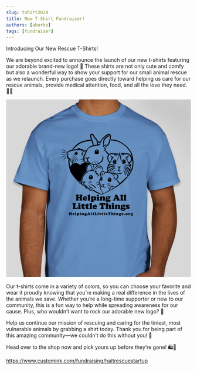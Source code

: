 ```yaml
---
slug: tshirt2024
title: New T Shirt Fundraiser!
authors: [aburke]
tags: [fundraiser]
---
```


Introducing Our New Rescue T-Shirts!

We are beyond excited to announce the launch of our new t-shirts featuring our adorable brand-new logo! 🎉 These shirts are not only cute and comfy but also a wonderful way to show your support for our small animal rescue as we relaunch. Every purchase goes directly toward helping us care for our rescue animals, provide medical attention, food, and all the love they need. 🐹🐰

<!-- truncate -->

![New Helping All Little Things Logo Tee](tshirt2024.jpeg)

Our t-shirts come in a variety of colors, so you can choose your favorite and wear it proudly knowing that you’re making a real difference in the lives of the animals we save. Whether you’re a long-time supporter or new to our community, this is a fun way to help while spreading awareness for our cause. Plus, who wouldn’t want to rock our adorable new logo? 💖

Help us continue our mission of rescuing and caring for the tiniest, most vulnerable animals by grabbing a shirt today. Thank you for being part of this amazing community—we couldn’t do this without you! 🌟

Head over to the shop now and pick yours up before they’re gone! 🛍️👕

https://www.customink.com/fundraising/haltrescuestartup
  
